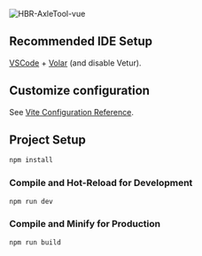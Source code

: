 ![HBR-AxleTool-vue](https://socialify.git.ci/FuseFairy/HBR-AxleTool-vue/image?font=Raleway&language=1&name=1&owner=1&pattern=Overlapping%20Hexagons&theme=Dark)

## Recommended IDE Setup

[VSCode](https://code.visualstudio.com/) + [Volar](https://marketplace.visualstudio.com/items?itemName=Vue.volar) (and disable Vetur).

## Customize configuration

See [Vite Configuration Reference](https://vitejs.dev/config/).

## Project Setup

```sh
npm install
```

### Compile and Hot-Reload for Development

```sh
npm run dev
```

### Compile and Minify for Production

```sh
npm run build
```
